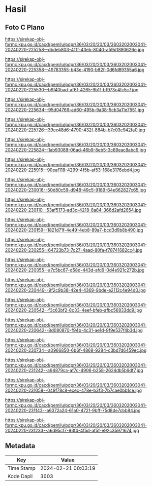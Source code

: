 # Hasil

## Foto C Plano

https://sirekap-obj-formc.kpu.go.id/cacd/pemilu/pdpr/36/03/20/20/03/3603202003041-20240220-225258--dbdeb803-411f-43eb-8040-a59d1890626e.jpg

https://sirekap-obj-formc.kpu.go.id/cacd/pemilu/pdpr/36/03/20/20/03/3603202003041-20240220-225358--49783355-b43e-4190-b82f-0d6fd89355a6.jpg

https://sirekap-obj-formc.kpu.go.id/cacd/pemilu/pdpr/36/03/20/20/03/3603202003041-20240220-225530--b9f40bad-af6f-4265-9b1f-bf973c4fc5c7.jpg

https://sirekap-obj-formc.kpu.go.id/cacd/pemilu/pdpr/36/03/20/20/03/3603202003041-20240220-225634--95d04766-ad60-495b-9a38-5cb3a11e7551.jpg

https://sirekap-obj-formc.kpu.go.id/cacd/pemilu/pdpr/36/03/20/20/03/3603202003041-20240220-225726--39ee48d6-4790-432f-864b-b7c03c942fa0.jpg

https://sirekap-obj-formc.kpu.go.id/cacd/pemilu/pdpr/36/03/20/20/03/3603202003041-20240220-225824--1ab93088-06ad-46b9-8eb5-3c89eac8abc9.jpg

https://sirekap-obj-formc.kpu.go.id/cacd/pemilu/pdpr/36/03/20/20/03/3603202003041-20240220-225915--90eaf118-4299-4f5b-af53-168e3176ebd4.jpg

https://sirekap-obj-formc.kpu.go.id/cacd/pemilu/pdpr/36/03/20/20/03/3603202003041-20240220-230016--50d80c59-d948-49c5-9189-64e662827c65.jpg

https://sirekap-obj-formc.kpu.go.id/cacd/pemilu/pdpr/36/03/20/20/03/3603202003041-20240220-230110--53af5173-ad3c-4218-8a84-366d2afd2654.jpg

https://sirekap-obj-formc.kpu.go.id/cacd/pemilu/pdpr/36/03/20/20/03/3603202003041-20240220-230159--1821d71f-4e49-4eb8-89a7-bcd3d9b8b490.jpg

https://sirekap-obj-formc.kpu.go.id/cacd/pemilu/pdpr/36/03/20/20/03/3603202003041-20240220-230255--64723b73-7c27-4aad-80fa-f78741682cc4.jpg

https://sirekap-obj-formc.kpu.go.id/cacd/pemilu/pdpr/36/03/20/20/03/3603202003041-20240220-230355--a7c5bc67-d58d-443d-afd9-0d4e921c272b.jpg

https://sirekap-obj-formc.kpu.go.id/cacd/pemilu/pdpr/36/03/20/20/03/3603202003041-20240220-230449--9f2c9b38-42e4-4369-9bde-e2112c4e94d0.jpg

https://sirekap-obj-formc.kpu.go.id/cacd/pemilu/pdpr/36/03/20/20/03/3603202003041-20240220-230542--f3c63bf2-8c33-4eef-bfeb-afbc56833dd9.jpg

https://sirekap-obj-formc.kpu.go.id/cacd/pemilu/pdpr/36/03/20/20/03/3603202003041-20240220-230642--8d080870-f94b-4c31-ae1d-9f9e537f4b3d.jpg

https://sirekap-obj-formc.kpu.go.id/cacd/pemilu/pdpr/36/03/20/20/03/3603202003041-20240220-230734--a0966850-6b6f-4869-9284-c3bd7d6459ec.jpg

https://sirekap-obj-formc.kpu.go.id/cacd/pemilu/pdpr/36/03/20/20/03/3603202003041-20240220-231242--a94879ca-af7c-4906-b258-2624db5b6df7.jpg

https://sirekap-obj-formc.kpu.go.id/cacd/pemilu/pdpr/36/03/20/20/03/3603202003041-20240220-231058--049f78c8-ecec-478e-b3f3-7b7cae0bb1ce.jpg

https://sirekap-obj-formc.kpu.go.id/cacd/pemilu/pdpr/36/03/20/20/03/3603202003041-20240220-231143--a6372a24-61a0-4721-9bff-75d8de7cbb84.jpg

https://sirekap-obj-formc.kpu.go.id/cacd/pemilu/pdpr/36/03/20/20/03/3603202003041-20240220-231233--a6d95c17-93f4-4f5d-af5f-e92c35971674.jpg


## Metadata

| Key        | Value               |
| ---------- | ------------------- |
| Time Stamp | 2024-02-21 00:03:19 |
| Kode Dapil | 3603                |



